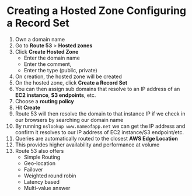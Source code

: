 # Creating a Hosted Zone Configuring a Record Set

1. Own a domain name
2. Go to **Route 53** > **Hosted zones**
3. Click **Create Hosted Zone**
   * Enter the domain name
   * Enter the comment,
   * Enter the type (public, private)
4. On creation, the hosted zone will be created
5. On the hosted zone, click **Create a Record Set**
6. You can then assign sub domains that resolve to an IP address of an **EC2 instance**, **S3 endpoints**, etc.
7. Choose a **routing policy**
8. Hit **Create**
9. Route 53 will then resolve the domain to that instance IP if we check in our browsers by searching our domain name
10. By running `nslookup www.nameofapp.net` we can get the IP address and confirm it resolves to our IP address of EC2 instance/S3 endpoint/etc.
11. Queries are automatically routed to the closest **AWS Edge Location**
12. This provides higher availability and performance at volume
13. Route 53 also offers
    * Simple Routing
    * Geo-location
    * Failover
    * Weighted round robin
    * Latency based
    * Multi-value answer
